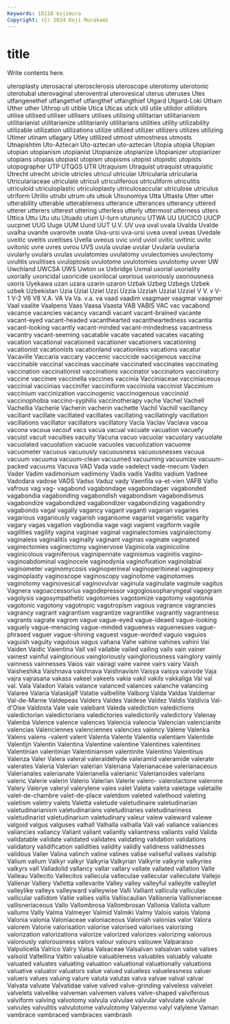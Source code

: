 ```yaml
---
Keywords: 18118 kojimura
Copyright: (C) 2024 Koji Murakami
---
```


# title

Write contents here.



 uteroplasty uterosacral uterosclerosis
uteroscope uterotomy uterotonic uterotubal uterovaginal uteroventral uterovesical uterus uteruses Utes
utfangenethef utfangethef utfangthef utfangthief Utgard Utgard-Loki Utham Uther uther Uthrop
uti utible Utica Uticas utick util utile utilidor utilidors utilise
utilised utiliser utilisers utilises utilising utilitarian utilitarianism utilitarianist utilitarianize utilitarianly
utilitarians utilities utility utilizability utilizable utilization utilizations utilize utilized utilizer
utilizers utilizes utilizing Utimer utinam utlagary Utley utlilized utmost utmostness
utmosts Utnapishtim Uto-Aztecan Uto-aztecan uto-aztecan Utopia utopia Utopian utopian utopianism
utopianist Utopianize utopianize Utopianizer utopianizer utopians utopias utopiast utopism utopisms
utopist utopistic utopists utopographer UTP UTQGS UTR Utraquism Utraquist utraquist
utraquistic Utrecht utrecht utricle utricles utricul utricular Utricularia utricularia Utriculariaceae
utriculate utriculi utriculiferous utriculiform utriculitis utriculoid utriculoplastic utriculoplasty utriculosaccular utriculose
utriculus utriform Utrillo utrubi utrum uts utsuk Utsunomiya Utta Uttasta
Utter utter utterability utterable utterableness utterance utterances utterancy uttered utterer
utterers utterest uttering utterless utterly uttermost utterness utters Uttica Uttu
Utu utu Utuado utum U-turn uturuncu UTWA UU UUCICO UUCP
uucpnet UUG Uuge UUM Uund UUT U.V. UV uva uval
uvala Uvalda Uvalde uvalha uvanite uvarovite uvate Uva-ursi uva-ursi uvea
uveal uveas Uvedale uveitic uveitis uveitises Uvella uveous uvic uvid
uviol uvitic uvitinic uvito uvitonic uvre uvres uvrou UVS uvula
uvulae uvular Uvularia uvularia uvularly uvulars uvulas uvulatomies uvulatomy uvulectomies
uvulectomy uvulitis uvulitises uvuloptosis uvulotome uvulotomies uvulotomy uvver UW Uwchland
UWCSA UWS Uwton ux Uxbridge Uxmal uxorial uxoriality uxorially uxoricidal
uxoricide uxorilocal uxorious uxoriously uxoriousness uxoris Uyekawa uzan uzara uzarin
uzaron Uzbak Uzbeg Uzbegs Uzbek uzbek Uzbekistan Uzia Uzial Uziel
Uzzi Uzzia Uzziah Uzzial Uzziel V V. v V-1 V-2
V6 V8 V.A. VA Va Va. v.a. va vaad vaadim
vaagmaer vaagmar vaagmer Vaal vaalite Vaalpens Vaas Vaasa Vaasta VAB
VABIS VAC vac vacabond vacance vacancies vacancy vacandi vacant vacant-brained
vacante vacant-eyed vacant-headed vacanthearted vacantheartedness vacantia vacant-looking vacantly vacant-minded vacant-mindedness
vacantness vacantry vacant-seeming vacatable vacate vacated vacates vacating vacation vacational
vacationed vacationer vacationers vacationing vacationist vacationists vacationland vacationless vacations vacatur
Vacaville Vaccaria vaccary vaccenic vaccicide vaccigenous vaccina vaccinable vaccinal vaccinas
vaccinate vaccinated vaccinates vaccinating vaccination vaccinationist vaccinations vaccinator vaccinators vaccinatory
vaccine vaccinee vaccinella vaccines vaccinia Vacciniaceae vacciniaceous vaccinial vaccinias vaccinifer
vacciniform vacciniola vaccinist Vaccinium vaccinium vaccinization vaccinogenic vaccinogenous vaccinoid vaccinophobia
vaccino-syphilis vaccinotherapy vache Vachel Vachell Vachellia Vacherie Vacherin vacherin vachette
Vachil Vachill vacillancy vacillant vacillate vacillated vacillates vacillating vacillatingly vacillation
vacillations vacillator vacillators vacillatory Vacla Vaclav Vaclava vacoa vacona vacoua
vacouf vacs vacua vacual vacuate vacuation vacuefy vacuist vacuit vacuities
vacuity Vacuna vacuo vacuolar vacuolary vacuolate vacuolated vacuolation vacuole vacuoles
vacuolization vacuome vacuometer vacuous vacuously vacuousness vacuousnesses vacuua vacuum vacuuma
vacuum-clean vacuumed vacuuming vacuumize vacuum-packed vacuums Vacuva VAD Vada vade
vadelect vade-mecum Vaden Vader Vadim vadimonium vadimony Vadis vadis Vadito
vadium Vadnee Vadodara vadose VADS Vadso Vaduz vady Vaenfila va-et-vien
VAFB Vafio vafrous vag vag- vagabond vagabondage vagabondager vagabonded vagabondia
vagabonding vagabondish vagabondism vagabondismus vagabondize vagabondized vagabondizer vagabondizing vagabondry vagabonds
vagal vagally vagancy vagant vaganti vagarian vagaries vagarious vagariously vagarish
vagarisome vagarist vagaristic vagarity vagary vagas vagation vagbondia vage vagi
vagient vagiform vagile vagilities vagility vagina vaginae vaginal vaginalectomies vaginalectomy
vaginaless vaginalitis vaginally vaginant vaginas vaginate vaginated vaginectomies vaginectomy vaginervose
Vaginicola vaginicoline vaginicolous vaginiferous vaginipennate vaginismus vaginitis vagino- vaginoabdominal vaginocele
vaginodynia vaginofixation vaginolabial vaginometer vaginomycosis vaginoperineal vaginoperitoneal vaginopexy vaginoplasty vaginoscope
vaginoscopy vaginotome vaginotomies vaginotomy vaginovesical vaginovulvar vaginula vaginulate vaginule vagitus
Vagnera vagoaccessorius vagodepressor vagoglossopharyngeal vagogram vagolysis vagosympathetic vagotomies vagotomize vagotomy
vagotonia vagotonic vagotony vagotropic vagotropism vagous vagrance vagrancies vagrancy vagrant
vagrantism vagrantize vagrantlike vagrantly vagrantness vagrants vagrate vagrom vague vague-eyed
vague-ideaed vague-looking vaguely vague-menacing vague-minded vagueness vaguenesses vague-phrased vaguer vague-shining
vaguest vague-worded vaguio vaguios vaguish vaguity vagulous vagus vahana Vahe
vahine vahines vahini Vai Vaiden Vaidic Vaientina Vail vail vailable
vailed vailing vails vain vainer vainest vainful vainglorious vaingloriously vaingloriousness
vainglory vainly vainness vainnesses Vaios vair vairagi vaire vairee vairs
vairy Vaish Vaisheshika Vaishnava vaishnava Vaishnavism Vaisya vaisya vaivode Vaja
vajra vajrasana vakass vakeel vakeels vakia vakil vakils vakkaliga Val
val val. Vala Valadon Valais valance valanced valances valanche valancing
Valaree Valaria Valaskjalf Valatie valbellite Valborg Valda Valdas Valdemar Val-de-Marne
Valdepeas Valders Valdes Valdese Valdez Valdis Valdivia Val-d'Oise Valdosta Vale
vale valebant Valeda valediction valedictions valedictorian valedictorians valedictories valedictorily valedictory
Valenay Valenba Valence valence valences Valencia valencia Valencian valencianite valencias
Valenciennes valenciennes valencies valency Valene Valenka Valens valens -valent valent
Valenta Valente Valentia valentiam Valentide Valentijn Valentin Valentina Valentine valentine
Valentines valentines Valentinian valentinian Valentinianism valentinite Valentino Valentinus Valenza Valer
Valera valeral valeraldehyde valeramid valeramide valerate valerates Valeria Valerian valerian
Valeriana Valerianaceae valerianaceous Valerianales valerianate Valerianella valerianic Valerianoides valerians valeric
Valerie valerin Valerio Valerlan Valerle valero- valerolactone valerone Valery Valerye
valeryl valerylene vales valet Valeta valeta valetage valetaille valet-de-chambre valet-de-place
valetdom valeted valethood valeting valetism valetry valets Valetta valetude valetudinaire
valetudinarian valetudinarianism valetudinarians valetudinaries valetudinariness valetudinarist valetudinarium valetudinary valeur valew
valeward valewe valgoid valgus valguses valhall Valhalla valhalla Vali vali
valiance valiances valiancies valiancy Valiant valiant valiantly valiantness valiants valid
Valida validatable validate validated validates validating validation validations validatory validification
validities validity validly validness validnesses validous Valier Valina valinch valine
valines valise valiseful valises valiship Valium valium Valkyr valkyr Valkyria
Valkyrian Valkyrie valkyrie valkyries valkyrs vall Valladolid vallancy vallar vallary
vallate vallated vallation Valle Valleau Vallecito Vallecitos vallecula valleculae vallecular
valleculate Vallejo Vallenar Vallery Valletta vallevarite Valley valley valleyful valleyite
valleylet valleylike valleys valleyward valleywise Valli Valliant vallicula valliculae vallicular
vallidom Vallie vallies vallis Valliscaulian Vallisneria Vallisneriaceae vallisneriaceous Vallo Vallombrosa
Vallombrosan Vallonia Vallota vallum vallums Vally Valma Valmeyer Valmid Valmiki
Valmy Valois valois Valona Valonia valonia Valoniaceae valoniaceous Valoniah valonias
valor Valora valorem Valorie valorisation valorise valorised valorises valorising valorization
valorizations valorize valorized valorizes valorizing valorous valorously valorousness valors valour
valours valouwe Valparaiso Valpolicella Valrico Valry Valsa Valsaceae Valsalvan valsalvan
valse valses valsoid Valtellina Valtin valuable valuableness valuables valuably valuate
valuated valuates valuating valuation valuational valuationally valuations valuative valuator valuators
value valued valueless valuelessness valuer valuers values valuing valure valuta
valutas valva valvae valval valvar Valvata valvate Valvatidae valve valved
valve-grinding valveless valvelet valvelets valvelike valveman valvemen valves valve-shaped valviferous
valviform valving valvotomy valvula valvulae valvular valvulate valvule valvules valvulitis
valvulotome valvulotomy Valyermo valyl valylene Vaman vambrace vambraced vambraces vambrash
